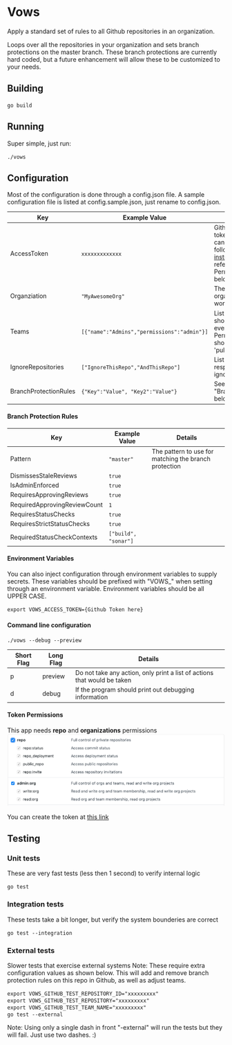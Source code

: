 # Vows
Apply a standard set of rules to all Github repositories in an organization.

Loops over all the repositories in your organization and sets branch protections on the master branch.  These branch protections are currently hard coded, but a future enhancement will allow these to be customized to your needs.

## Building
```
go build
```

## Running
Super simple, just run:
```
./vows
```

## Configuration
Most of the configuration is done through a config.json file.  A sample configuration file is listed at config.sample.json, just rename to config.json.


| Key | Example Value | Details |
| --- | ------------- | ------- |
|AccessToken|```xxxxxxxxxxxxx```|Github access token, Your token can be created by following [these instructions](https://help.github.com/en/articles/creating-a-personal-access-token-for-the-command-line).  Also reference "Token Permissions" below.|
|Organziation|```"MyAwesomeOrg"```|The Github organization to work against|
|Teams|```[{"name":"Admins","permissions":"admin"}]```|List of teams that should be added to every repository.  Permissions should be 'push', 'pull', or 'admin'|
|IgnoreRepositories|```["IgnoreThisRepo","AndThisRepo"]```|List of respositories to ignore|
|BranchProtectionRules|```{"Key":"Value", "Key2":"Value"}```|See "BranchProtection" below|

#### Branch Protection Rules
| Key | Example Value | Details |
| --- | ------------- | ------- |
| Pattern | ```"master"``` | The pattern to use for matching the branch protection |
| DismissesStaleReviews | ```true``` |  |
| IsAdminEnforced | ```true``` |  |
| RequiresApprovingReviews | ```true``` |  |
| RequiredApprovingReviewCount | ```1``` |  |
| RequiresStatusChecks | ```true``` |  |
| RequiresStrictStatusChecks | ```true``` |  |
| RequiredStatusCheckContexts | ```["build", "sonar"]``` |  |

#### Environment Variables
You can also inject configuration through environment variables to supply secrets.  These variables should be prefixed with "VOWS_" when setting through an environment variable.  Environment variables should be all UPPER CASE.
```
export VOWS_ACCESS_TOKEN={Github Token here}
```

#### Command line configuration
```
./vows --debug --preview
```
| Short Flag | Long Flag | Details |
| ---------- | --------- | ------- |
|p|preview|Do not take any action, only print a list of actions that would be taken|
|d|debug|If the program should print out debugging information|

#### Token Permissions
This app needs **repo** and **organizations** permissions
![token permissions](assets/repo-permissions.png)

You can create the token at [this link](https://help.github.com/en/articles/creating-a-personal-access-token-for-the-command-line)

## Testing

### Unit tests
These are very fast tests (less then 1 second) to verify internal logic 
```
go test
```

### Integration tests
These tests take a bit longer, but verify the system bounderies are correct
```
go test --integration
```

### External tests
Slower tests that exercise external systems
Note: These require extra configuration values as shown below.  This will add and remove branch protection rules on this repo in Github, as well as adjust teams.
```
export VOWS_GITHUB_TEST_REPOSITORY_ID="xxxxxxxxx"
export VOWS_GITHUB_TEST_REPOSITORY="xxxxxxxxx"
export VOWS_GITHUB_TEST_TEAM_NAME="xxxxxxxxx"
go test --external
```
Note: Using only a single dash in front "-external" will run the tests but they will fail.  Just use two dashes.  :)  
